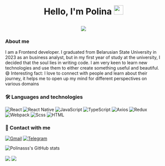 <h1 align="center">Hello, I'm Polina <img src="https://user-images.githubusercontent.com/39955420/147578264-bae0526c-028a-49d2-8af8-d08bb4edbd2a.gif" height="30" width="30"></h1>
<h2 align="center"><img src="https://user-images.githubusercontent.com/77494184/227190139-6595c1df-ff1b-4e6f-8839-400189836104.png"></h2>

### About me
I am a Frontend developer. I graduated from Belarusian State University in 2023 as an business analyst, but in my first year of study at the university, I decided that the soul lies in writing code. I am very keen to learn new technologies and use them to either create something useful and beautiful.   
😄 Interesting fact: I love to connect with people and learn about their journey, it helps me to open up my mind for different perspectives on various domains

### 🛠 Languages and technologies
![React](https://img.shields.io/badge/-React-090909?style=for-the-badge&logo=react)
![React Native](https://img.shields.io/badge/react_native-%2320232a.svg?style=for-the-badge&logo=react&logoColor=%2361DAFB)
![JavaScript](https://img.shields.io/badge/-javascript-090909?style=for-the-badge&logo=javascript)
![TypeScript](https://img.shields.io/badge/-typescript-090909?style=for-the-badge&logo=typescript)
![Axios](https://img.shields.io/badge/-axios-090909?style=for-the-badge&logo=axios)
![Redux](https://img.shields.io/badge/-Redux-090909?style=for-the-badge&logo=redux)
![Webpack](https://img.shields.io/badge/-Webpack-090909?style=for-the-badge&logo=webpack)
![Scss](https://img.shields.io/badge/-scss-090909?style=for-the-badge&logo=sass)
![HTML](https://img.shields.io/badge/-HTML5-090909?style=for-the-badge&logo=HTML5)

### 📱 Contact with me
[![Gmail](https://img.shields.io/badge/-gmail-090909?style=for-the-badge&logo=gmail)](mailto:polina129889@gmail.com)
[![Telegram](https://img.shields.io/badge/-telegram-090909?style=for-the-badge&logo=telegram)](https://t.me/PolinaGushcha)

![Polinasss's GitHub stats](https://github-readme-stats-sigma-five.vercel.app/api?username=polinasss&show_icons=true&theme=radical&count_private=true)

<a align="center" href="https://github.com/Polinasss"></a>
<img align="center" src="http://github-profile-summary-cards.vercel.app/api/cards/profile-details?username=Polinasss&theme=radical&layout=compact" />
<img align="center" src="http://github-profile-summary-cards.vercel.app/api/cards/repos-per-language?username=Polinasss&theme=radical" />
